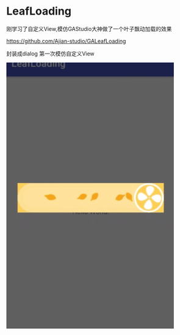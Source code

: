 # LeafLoading
刚学习了自定义View,模仿GAStudio大神做了一个叶子飘动加载的效果

https://github.com/Ajian-studio/GALeafLoading

封装成dialog
第一次模仿自定义View

![](https://github.com/931655169/LeafLoading/blob/master/app/gif/demo.gif)
